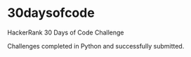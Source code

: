 # 30daysofcode
HackerRank 30 Days of Code Challenge

Challenges completed in Python and successfully submitted.
